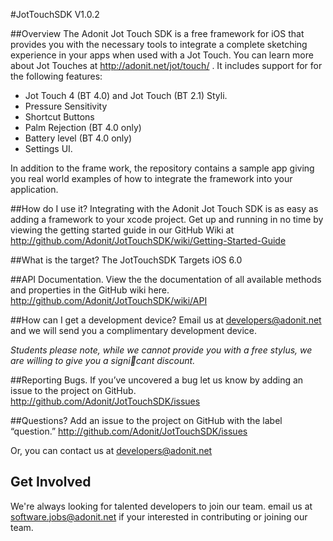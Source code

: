#JotTouchSDK V1.0.2

##Overview
The Adonit Jot Touch SDK is a free framework for iOS that provides you with the necessary tools to integrate a complete sketching experience in your apps when used with a Jot Touch. You can learn more about Jot Touches at http://adonit.net/jot/touch/ . It includes support for for the following features:

- Jot Touch 4 (BT 4.0)  and Jot Touch (BT 2.1) Styli.
- Pressure Sensitivity
- Shortcut Buttons
- Palm Rejection (BT 4.0 only)
- Battery level (BT 4.0 only)
- Settings UI.

In addition to the frame work, the repository contains a sample app giving you real world examples of how to integrate the framework into your application.

##How do I use it?
Integrating with the Adonit Jot Touch SDK is as easy as adding a framework to your xcode project. Get up and running in no time by viewing the getting started guide in our GitHub Wiki at 
http://github.com/Adonit/JotTouchSDK/wiki/Getting-Started-Guide

##What is the target?
The JotTouchSDK Targets iOS 6.0

##API Documentation.
View the the documentation of all available methods and properties in the GitHub wiki here. 
http://github.com/Adonit/JotTouchSDK/wiki/API

##How can I get a development device?
Email us at developers@adonit.net and we will send you a complimentary development device. 

_Students please note, while we cannot provide you with a free stylus, we are willing to give you a signicant discount._

##Reporting Bugs.
If you’ve uncovered a bug let us know by adding an issue to the project on GitHub. http://github.com/Adonit/JotTouchSDK/issues

##Questions?
Add an issue to the project on GitHub with the label “question.” http://github.com/Adonit/JotTouchSDK/issues

Or, you can contact us at developers@adonit.net 

## Get Involved
We're always looking for talented developers to join our team. email us at software.jobs@adonit.net if your interested in contributing or joining our team. 
